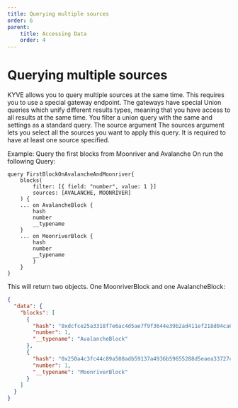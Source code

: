 ```yaml
---
title: Querying multiple sources
order: 6
parent:
    title: Accessing Data
    order: 4
---
```


# Querying multiple sources

KYVE allows you to query multiple sources at the same time. This requires you to use a special gateway endpoint. The
gateways have special Union queries which unify different results types, meaning that you have access to all results at
the same time. You filter a union query with the same and settings as a standard query. The source argument The sources
argument lets you select all the sources you want to apply this query. It is required to have at least one source
specified.

Example: Query the first blocks from Moonriver and Avalanche On run the following Query:

```
query FirstBlockOnAvalancheAndMoonriver{
    blocks(
        filter: [{ field: "number", value: 1 }]
        sources: [AVALANCHE, MOONRIVER]
    ) {
    ... on AvalancheBlock {
        hash
        number
        __typename
    }
    ... on MoonriverBlock {
        hash
        number
        __typename
        }
    }
}
```

This will return two objects. One MoonriverBlock and one AvalancheBlock:

```json
{
  "data": {
    "blocks": [
      {
        "hash": "0xdcfce25a3318f7e6ac4d5ae7f9f3644e39b2ad411ef218d04ca65fec4a1bf737",
        "number": 1,
        "__typename": "AvalancheBlock"
      },
      {
        "hash": "0x250a4c3fc44c89a508adb59137a4936b59655288d5eaea33727c6dbed0733d64",
        "number": 1,
        "__typename": "MoonriverBlock"
      }
    ]
  }
}
```
